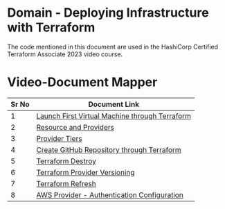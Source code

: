 # Domain  - Deploying Infrastructure with Terraform

The code mentioned in this document are used in the HashiCorp Certified Terraform Associate 2023 video course.


# Video-Document Mapper

| Sr No | Document Link |
| ------ | ------ |
| 1 | [Launch First Virtual Machine through Terraform][PlDa] |
| 2 | [Resource and Providers][PlDb] |
| 3 | [Provider Tiers][PlDc] |
| 4 | [Create GitHub Repository through Terraform][PlDd] |
| 5 | [Terraform Destroy][PlDe] |
| 6 | [Terraform Provider Versioning][PlDf] |
| 7 | [Terraform Refresh][PlDg] |
| 8 | [AWS Provider - Authentication Configuration][PlDh] |


   [PlDa]: <./first-ec2.md>
   [PlDb]: <./resource-providers.md>   
   [PlDc]: <./provider-tiers.md>
   [PlDd]: <./github.md>
   [PlDe]: <./destroy.md>   
   [PlDf]: <./provider-versioning.md>
   [PlDg]: <./refresh.tf>
   [PlDh]: <./aws-provider-auth.md>
#

